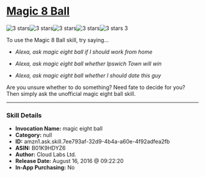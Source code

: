 # [Magic 8 Ball](http://alexa.amazon.com/#skills/amzn1.ask.skill.7ee793af-32d9-4b4a-a60e-4f92adfea2fb)
![3 stars](../../images/ic_star_black_18dp_1x.png)![3 stars](../../images/ic_star_black_18dp_1x.png)![3 stars](../../images/ic_star_black_18dp_1x.png)![3 stars](../../images/ic_star_border_black_18dp_1x.png)![3 stars](../../images/ic_star_border_black_18dp_1x.png) 3

To use the Magic 8 Ball skill, try saying...

* *Alexa, ask magic eight ball if I should work from home*

* *Alexa, ask magic eight ball whether Ipswich Town will win*

* *Alexa, ask magic eight ball whether I should date this guy*

Are you unsure whether to do something? Need fate to decide for you? Then simply ask the unofficial magic eight ball skill.

***

### Skill Details

* **Invocation Name:** magic eight ball
* **Category:** null
* **ID:** amzn1.ask.skill.7ee793af-32d9-4b4a-a60e-4f92adfea2fb
* **ASIN:** B01K9HDYZ6
* **Author:** Cloud Labs Ltd. 
* **Release Date:** August 16, 2016 @ 09:22:20
* **In-App Purchasing:** No
